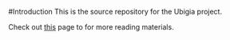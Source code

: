 #Introduction 
This is the source repository for the Ubigia project.

Check out [this](../Readme.md) page to for more reading materials.